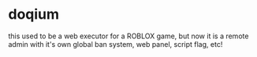 # doqium

this used to be a web executor for a ROBLOX game, but now it is a remote admin with it's own global ban system, web panel, script flag, etc!
